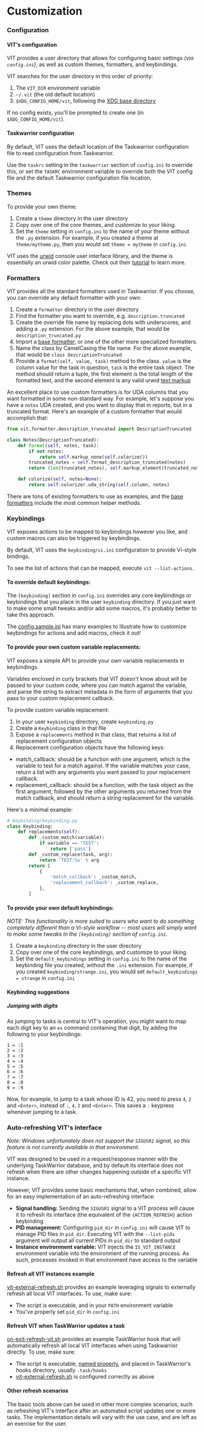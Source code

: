 # Customization

### Configuration

#### VIT's configuration

VIT provides a user directory that allows for configuring basic settings *(via ```config.ini```)*, as well as custom themes, formatters, and keybindings.

VIT searches for the user directory in this order of priority:

1. The `VIT_DIR` environment variable
2. `~/.vit` (the old default location)
3. `$XDG_CONFIG_HOME/vit`, following the [XDG base directory](https://specifications.freedesktop.org/basedir-spec/basedir-spec-latest.html)

If no config exists, you'll be prompted to create one (in `$XDG_CONFIG_HOME/vit`).

#### Taskwarrior configuration

By default, VIT uses the default location of the Taskwarrior configuration file to read configuration from Taskwarrior.

Use the ```taskrc``` setting in the ```taskwarrior``` section of ```config.ini``` to override this, or set the ```TASKRC``` environment variable to override both the VIT config file and the default Taskwarrior configuration file location.

### Themes

To provide your own theme:

1. Create a ```theme``` directory in the user directory
2. Copy over one of the core themes, and customize to your liking.
3. Set the ```theme``` setting in ```config.ini``` to the name of your theme without the ```.py``` extension. For example, if you created a theme at ```theme/mytheme.py```, then you would set ```theme = mytheme``` in ```config.ini```

VIT uses the [urwid](http://urwid.org) console user interface library, and the theme is essentially an urwid color palette. Check out their [tutorial](http://urwid.org/tutorial) to learn more.

### Formatters

VIT provides all the standard formatters used in Taskwarrior. If you choose, you can override any default formatter with your own:

1. Create a ```formatter``` directory in the user directory
2. Find the formatter you want to override, e.g. ```description.truncated```
3. Create the override file name by replacing dots with underscores, and adding a ```.py``` extension. For the above example, that would be ```description_truncated.py```
4. Import a [base formatter](vit/formatter/__init__.py), or one of the other more specialized formatters.
5. Name the class by CamelCasing the file name. For the above example, that would be ```class DescriptionTruncated```
6. Provide a ```format(self, value, task)``` method to the class. ```value``` is the column value for the task in question, ```task``` is the entire task object. The method should return a tuple, the first element is the total length of the formatted text, and the second element is any valid urwid [text markup](http://urwid.org/manual/displayattributes.html#text-markup)

An excellent place to use custom formatters is for UDA columns that you want formatted in some non-standard way. For example, let's suppose you have a ```notes``` UDA created, and you want to display that in reports, but in a truncated format. Here's an example of a custom formatter that would accomplish that:

```python
from vit.formatter.description_truncated import DescriptionTruncated

class Notes(DescriptionTruncated):
    def format(self, notes, task):
        if not notes:
            return self.markup_none(self.colorize())
        truncated_notes = self.format_description_truncated(notes)
        return (len(truncated_notes), self.markup_element(truncated_notes))

    def colorize(self, notes=None):
        return self.colorizer.uda_string(self.column, notes)
```

There are tons of existing formatters to use as examples, and the  [base formatters](vit/formatter/__init__.py) include the most common helper methods.

### Keybindings

VIT exposes actions to be mapped to keybindings however you like, and custom macros can also be triggered by keybindings.

By default, VIT uses the ```keybinding/vi.ini``` configuration to provide Vi-style bindings.

To see the list of actions that can be mapped, execute ```vit --list-actions```.

#### To override default keybindings:

The ```[keybinding]``` section in ```config.ini``` overrides any core keybindings or keybindings that you place in the user ```keybinding``` directory. If you just want to make some small tweaks and/or add some macros, it's probably better to take this approach.

The [config.sample.ini](vit/config/config.sample.ini) has many examples to illustrate how to customize keybindings for actions and add macros, check it out!

#### To provide your own custom variable replacements:

VIT exposes a simple API to provide your own variable replacements in keybindings.

Variables enclosed in curly brackets that VIT doesn't know about will be passed to your custom code,
where you can match against the variable, and parse the string to extract metadata in the form of
arguments that you pass to your custom replacement callback.

To provide custom variable replacement:

1. In your user ```keybinding``` directory, create ```keybinding.py```
2. Create a ```Keybinding``` class in that file
3. Expose a ```replacements``` method in that class, that returns a list of replacement configuration objects
4. Replacement configuration objects have the following keys:
  * match_callback: should be a function with one argument, which is the variable to test for a match against.
    If the variable matches your case, return a list with any arguments you want passed to your replacement callback.
  * replacement_callback: should be a function, with the task object as the first argument, followed by the other
    arguments you returned from the match callback, and should return a string replacement for the variable.

Here's a minimal example:

```python
# keybinding/keybinding.py
class Keybinding:
    def replacements(self):
        def _custom_match(variable):
            if variable == 'TEST':
                return ['pass']
        def _custom_replace(task, arg):
            return 'TEST:%s' % arg
        return [
            {
                'match_callback': _custom_match,
                'replacement_callback': _custom_replace,
            },
        ]
```

#### To provide your own default keybindings:

*NOTE: This functionality is more suited to users who want to do something completely different than a Vi-style workflow -- most users will simply want to make some tweaks in the ```[keybinding]``` section of ```config.ini```.*

1. Create a ```keybinding``` directory in the user directory
2. Copy over one of the core keybindings, and customize to your liking.
3. Set the ```default_keybindings``` setting in ```config.ini``` to the name of the keybinding file you created, without the ```.ini``` extension. For example, if you created ```keybinding/strange.ini```, you would set ```default_keybindings = strange``` in ```config.ini```

#### Keybinding suggestions

##### Jumping with digits

As jumping to tasks is central to VIT's operation, you might want to map each
digit key to an `ex` command containing that digit, by adding the following to
your keybindings:

```
1 = :1
2 = :2
3 = :3
4 = :4
5 = :5
6 = :6
7 = :7
8 = :8
9 = :9
```

Now, for example, to jump to a task whose ID is 42, you need to press `4`, `2`
and `<Enter>`, instead of `:`, `4`, `2` and `<Enter>`.
This saves a `:` keypress whenever jumping to a task.

### Auto-refreshing VIT's interface

*Note: Windows unfortunately does not support the `SIGUSR1` signal, so this feature is not currently available in that environment.*

VIT was designed to be used in a request/response manner with the underlying TaskWarrior database, and by default its interface does not refresh when there are other changes happening outside of a specific VIT instance.

However, VIT provides some basic mechanisms that, when combined, allow for an easy implementation of an auto-refreshing interface:

* **Signal handling:** Sending the `SIGUSR1` signal to a VIT process will cause it to refresh its interface (the equivalent of the `{ACTION_REFRESH}` action keybinding
* **PID management:** Configuring `pid_dir` in `config.ini` will cause VIT to manage PID files in `pid_dir`. Executing VIT with the `--list-pids` argument will output all current PIDs in `pid_dir` to standard output
* **Instance environment variable:** VIT injects the `IS_VIT_INSTANCE` environment variable into the environment of the running process. As such, processes invoked in that environment have access to the variable

#### Refresh all VIT instances example

[vit-external-refresh.sh](scripts/vit-external-refresh.sh) provides an example leveraging signals to externally refresh all local VIT interfaces. To use, make sure:

* The script is executable, and in your `PATH` environment variable
* You've properly set `pid_dir` in `config.ini`

#### Refresh VIT when TaskWarrior updates a task

[on-exit-refresh-vit.sh](scripts/hooks/on-exit-refresh-vit.sh) provides an example TaskWarrior hook that will automatically refresh all local VIT interfaces when using Taskwarrior directly. To use, make sure:

* The script is executable, [named properly](https://taskwarrior.org/docs/hooks.html), and placed in TaskWarrior's hooks directory, usually `.task/hooks`
* [vit-external-refresh.sh](scripts/vit-external-refresh.sh) is configured correctly as above

#### Other refresh scenarios

The basic tools above can be used in other more complex scenarios, such as refreshing VIT's interface after an automated script updates one or more tasks. The implementation details will vary with the use case, and are left as an exercise for the user.
